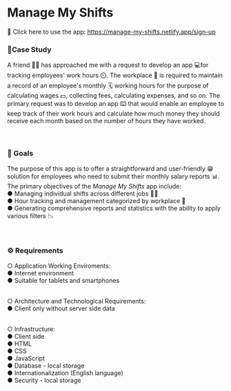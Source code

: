 # Manage My Shifts
🌠 Click here to use the app: https://manage-my-shifts.netlify.app/sign-up

### 📄Case Study
A friend 🙍‍♂️ has approached me with a request to develop an app 💻for tracking employees' work hours ⏲️. The workplace 🏢 is required to maintain a record of an employee's monthly 🗓️ working hours for the purpose of calculating wages 💵, collecting fees, calculating expenses, and so on. The primary request was to develop an app ⌨️ that would enable an employee to keep track of their work hours and calculate how much money they should receive each month based on the number of hours they have worked.
<br><br><br>

### 🎯 Goals
The purpose of this app is to offer a straightforward and user-friendly 😁 solution for employees who need to submit their monthly salary reports 📊. The primary objectives of the _Manage My Shifts_ app include:<br>
● Managing individual shifts across different jobs 👨‍🏭<br>
● Hour tracking and management categorized by workplace 🏢<br>
● Generating comprehensive reports and statistics with the ability to apply various filters 📉
<br><br><br>

### ⚙️ Requirements
○ Application Working Enviroments:<br>
  ● Internet environment<br>
  ● Suitable for tablets and smartphones <br><br>

○ Architecture and Technological Requirements:<br>
  ● Client only without server side data<br><br>

○ Infrastructure: <br>
  ● Client side <br>
  ● HTML <br>
  ● CSS <br>
  ● JavaScript <br>
  ● Database - local storage <br>
  ● Internationalization (English language)<br>
  ● Security - local storage
